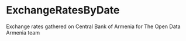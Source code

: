 # ExchangeRatesByDate
Exchange rates gathered on Central Bank of Armenia for The Open Data Armenia team
